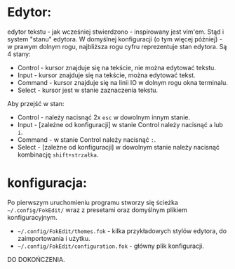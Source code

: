 # Edytor:
edytor tekstu - jak wcześniej stwierdzono - inspirowany jest vim'em.
Stąd i system "stanu" edytora. W domyślnej konfiguracji (o tym więcej później) - w prawym dolnym rogu, najbliższa rogu cyfru reprezentuje stan edytora.
Są 4 stany:
* Control - kursor znajduje się na tekście, nie można edytować tekstu.
* Input - kursor znajduje się na tekście, można edytować tekst.
* Command - kursor znajduje się na linii IO w dolnym rogu okna terminalu.
* Select - kursor jest w stanie zaznaczenia tekstu.

Aby przejść w stan:
* Control - należy nacisnąć 2x `esc` w dowolnym innym stanie.
* Input - [zależne od konfiguracji] w stanie Control należy nacisnąć `a` lub `i`.
* Command - w stanie Control należy nacisnąć `:`.
* Select - [zależne od konfiguracji] w dowolnym stanie należy nacisnąć kombinację `shift+strzałka`.


# konfiguracja:
Po pierwszym uruchomieniu programu stworzy się ścieżka `~/.config/FokEdit/` wraz z presetami oraz domyślnym plikiem konfiguracyjnym.
* `~/.config/FokEdit/themes.fok` - kilka przykładowych stylów edytora, do zaimportowania i użytku.
* `~/.config/FokEdit/configuration.fok` - główny plik konfiguracji.




DO DOKOŃCZENIA.

